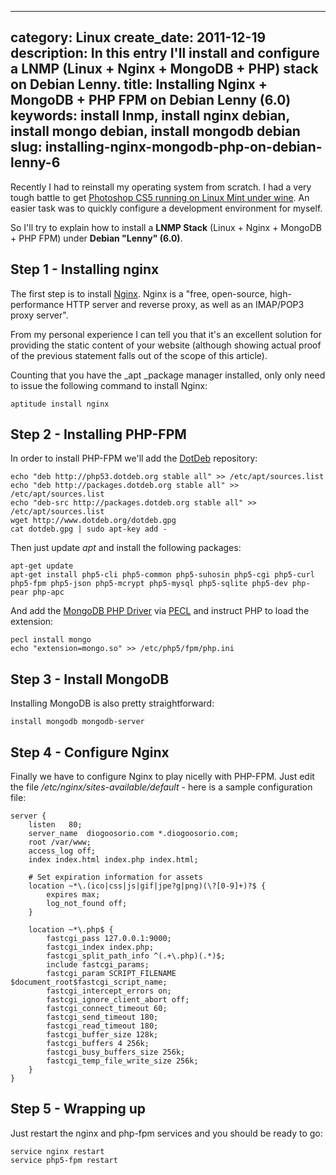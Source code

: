 ----
category: Linux
create_date: 2011-12-19
description: In this entry I'll install and configure a LNMP (Linux + Nginx + MongoDB + PHP) stack on Debian Lenny.
title: Installing Nginx + MongoDB + PHP FPM on Debian Lenny (6.0)
keywords: install lnmp, install nginx debian, install mongo debian, install mongodb debian
slug: installing-nginx-mongodb-php-on-debian-lenny-6
----

Recently I had to reinstall my operating system from scratch. I had a very
tough battle to get [Photoshop CS5 running on Linux Mint under
wine](../blog/entry/how-to-install-photoshop-cs5-ubuntu-mint). An easier task
was to quickly configure a development environment for myself.

So I'll try to explain how to install a **LNMP Stack** (Linux + Nginx +
MongoDB + PHP FPM) under **Debian "Lenny" (6.0)**.

## Step 1 - Installing nginx

The first step is to install [Nginx](http://nginx.org/). Nginx is a "free,
open-source, high-performance HTTP server and reverse proxy, as well as an
IMAP/POP3 proxy server".

From my personal experience I can tell you that it's an excellent solution for
providing the static content of your website (although showing actual proof of
the previous statement falls out of the scope of this article).

Counting that you have the _apt _package manager installed, only only need to
issue the following command to install Nginx:

  

    
    aptitude install nginx

## Step 2 - Installing PHP-FPM

In order to install PHP-FPM we'll add the [DotDeb](http://www.dotdeb.org/)
repository:

    
    echo "deb http://php53.dotdeb.org stable all" >> /etc/apt/sources.list
    echo "deb http://packages.dotdeb.org stable all" >> /etc/apt/sources.list
    echo "deb-src http://packages.dotdeb.org stable all" >> /etc/apt/sources.list
    wget http://www.dotdeb.org/dotdeb.gpg
    cat dotdeb.gpg | sudo apt-key add -

Then just update _apt_ and install the following packages:

    
    apt-get update
    apt-get install php5-cli php5-common php5-suhosin php5-cgi php5-curl php5-fpm php5-json php5-mcrypt php5-mysql php5-sqlite php5-dev php-pear php-apc 

And add the [MongoDB PHP Driver](http://php.net/manual/en/book.mongo.php) via
[PECL](http://pecl.php.net/package/mongo) and instruct PHP to load the
extension:

    
    pecl install mongo
    echo "extension=mongo.so" >> /etc/php5/fpm/php.ini

## Step 3 - Install MongoDB

Installing MongoDB is also pretty straightforward:

    
    install mongodb mongodb-server

## Step 4 - Configure Nginx

Finally we have to configure Nginx to play nicelly with PHP-FPM. Just edit the
file _/etc/nginx/sites-available/default_ - here is a sample configuration
file:

    
    server {
    	listen   80;
    	server_name  diogoosorio.com *.diogoosorio.com;
    	root /var/www;
    	access_log off;
    	index index.html index.php index.html;
    	
    	# Set expiration information for assets
    	location ~*\.(ico|css|js|gif|jpe?g|png)(\?[0-9]+)?$ {
    		expires max;
    		log_not_found off;
    	}
    	
    	location ~*\.php$ {
    		fastcgi_pass 127.0.0.1:9000;
    		fastcgi_index index.php;
    		fastcgi_split_path_info ^(.+\.php)(.*)$;
    		include fastcgi_params;
    		fastcgi_param SCRIPT_FILENAME $document_root$fastcgi_script_name;
    		fastcgi_intercept_errors on;
    		fastcgi_ignore_client_abort off;
    		fastcgi_connect_timeout 60;
    		fastcgi_send_timeout 180;
    		fastcgi_read_timeout 180;
    		fastcgi_buffer_size 128k;
    		fastcgi_buffers 4 256k;
    		fastcgi_busy_buffers_size 256k;
    		fastcgi_temp_file_write_size 256k;
    	}
    }
    

## Step 5 - Wrapping up

Just restart the nginx and php-fpm services and you should be ready to go:

    
    service nginx restart
    service php5-fpm restart

